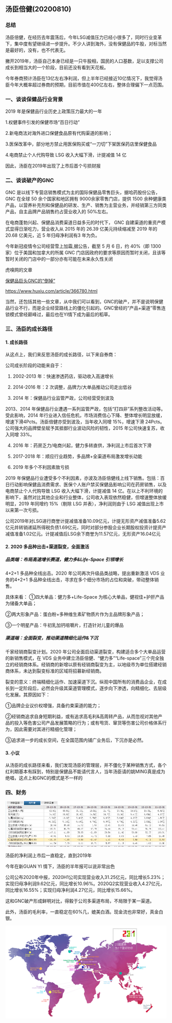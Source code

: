 ## 汤臣倍健(20200810)



### 总结

汤臣倍健，在经历去年震荡后，今年LSG减值压力已经小很多了，同时行业变革下，集中度有望继续进一步提升。不少人讲到海外，没有保健品的牛股，对标当然是最好的，没有，也不代表无。

撇开2019年，汤臣自己本身已经是一只牛股相，国民的人口基数，足以支撑公司成长到相当大的一个阶段，目前还没有看到天花板。

今年券商预计汤臣在13亿左右净利润，但上半年已经接近10亿情况下，我觉得汤臣今年大概率超过券商的预期，目前市值在400亿左右，整体合理偏下一点范围。







### 一、谈谈保健品行业背景

2019 年是保健品行业历史上政策压力最大的一年 

1.权健事件引发的保健市场“百日行动” 

2.新电商法对海外进口保健食品原有代购渠道的影响；

3.医保改革中，部分地方禁止用医保购买或“一刀切”下架医保药店里保健食品

4.电商禁止个人代购导致 LSG 收入大幅下滑，计提减值 14 亿 

因此，汤臣在2019年出现了上市后首个亏损财报



### 二、谈谈破产的GNC

GNC 是以线下专营店销售模式为主的国际保健品零售巨头，据哈药股份公告， GNC 在全球 50 余个国家和地区拥有 9000余家零售门店，提供 1500 余种健康类产品，以营养补充剂和保健品的研发、生产、销售为主营业务，并经销第三方同类产品，自主品牌产品销售约占营业收入的 50%左右。

在电商蓬勃兴起、保健品消费渠道日益多元的时代下， GNC 自建渠道的重资产模式显得日渐吃力，营业收入从 2015 年的 26.39 亿美元持续缩减至 2019 年的 20.68 亿美元，近 5 年归母净利润有3 年为负。

今年新冠疫情令公司经营雪上加霜,据公告，截至 5 月 6 日，约 40%（即 1300 家）位于美国和加拿大的所属 GNC 门店因政府的要求等原因而暂时关闭，且该等暂时关闭的门店中的一部分亦有可能在未来永久性关闭 



虎嗅网的文章

[保健品巨头GNC的“倒掉”](https://www.huxiu.com/article/366780.html)

https://www.huxiu.com/article/366780.html



当然，还包括其他一些文章，从中我们可以看到，GNC的破产，并不是说明保健品行业不行，而是企业经营路线上的僵化引起的。GNC曾经的“产品+渠道”零售连锁模式曾经巅峰过，最后也在YI情下成为最后的稻草。



### 三、汤臣的成长路径

#### 1. 成长路径

从这点上，我们来反思汤臣的成长路径，以下来自券商：

公司成长阶段的动能来自于：

1. 2002-2013 年：快速渗透药店，驱动收入高速增长 

2. 2014-2016 年：2 次调整，品牌力/大单品推动公司走出低谷 

3. 2014 年：保健品行业监管严政，公司经营受到波及 

2013、2014 年保健品行业遭遇一系列监管严政，包括“打四非”系列整改活动等。受此影响，2014 年行业进入信任危机，市场消费信心下降、整体增长明显放缓，增速下滑4Pcts。汤臣倍健亦受到波及，当年收入同增 15%，增速下滑 24Pcts。公司强大的品牌壁垒赋予其抵御行业波动风险的韧性，2015 年公司快速复苏，收入同增 33%。

4. 2016 年：药房乏力/电商兴起，健力多转直供，净利润上市后首次下滑 

5. 2017-2018 年：顺应行业趋势，多品牌+全渠道布局激发增长动能 

6. 2019 年多个不利因素致亏损 

2019 年保健品行业遭受多个不利因素，亦波及汤臣倍健线上线下销售。包括：百日行动影响保健品消费需求、医保个人账户禁买保健品影响公司在药房销售，以及电商禁止个人代购导致 LSG 收入大幅下滑，计提减值 14 亿。在以上不利环境的影响下，虽然对比其他企业和行业整体，公司收入表现依然稳健，但增速整体放缓明显，2019 年同增约 15%（剔除 LSG 并表），净利润则由于 LSG 减值出现上市以来第一次亏损。



公司2019年对LSG进行商誉计提减值准备10.09亿元，计提无形资产减值准备5.62亿元并转销递延所得税负债1.69亿元，同时对部分参股企业长期股权投资计提资产减值准备1.02亿元。计提减值后LSG余下商誉为11.57亿元，无形资产16.04亿元



#### 2. 2020 多品种出击+渠道裂变，全面激活 

##### 品类端：布局高速增长赛道，健力多&Life-Space 引领增长 

4+2+1 多品种全线出击。2020 年公司再次升级品类战略，提出重新激活 VDS 业务的4+2+1 多品种全线出击，寻求在多个细分市场的占位和突破，带动整体销售。

具体来看：
①四大单品：健力多+Life-Space 为核心大单品，健视佳+护肝产品为储备大单品；

②两大形象产品：蛋白粉+多种维生素矿物质片作为主品牌形象产品；

③一个明星产品：牛初乳加钙咀嚼片，打造针对儿童的爆品 



##### 渠道端：全面裂变，推动渠道精细化运作&下沉 

千家经销商裂变计划。2020 年公司全面启动渠道裂变，构建适合多个大单品运营的新销售模式，在 VDS 业务中建立汤臣倍健、“健力多”“Life-space”三个完全独立的经销商体系。经销商的新增以原有经销商裂变为主，以地级市为单位搭建经销商体系，未达到裂变标准的区域将招募新经销商。



裂变的意义：终端精细化运作、加速渠道下沉。纵观中国所有的消费品企业，在成长到一定阶段后，必然会升级其渠道管理模式，逐步向下渗透，向精细化、去层级化发展。其原因如下：

①品牌企业议价权增强，具备约束渠道的能力；

②经销商追求自身短期利益，或有追求高毛利&高周转产品，从而忽视对其他产品的投入等危害公司产品发展策略的行为；或有甩货、窜货等伤害公司价格体系行为，因此需要对其进行精细化管理；

③追求进一步的成长空间，在全国范围内铺广业务后，下沉亦是必然。 



#### 3. 小议

从汤臣的成长路径来看，我们发现汤臣的管理层，并不僵化于某种销售方式，各个红利期基本有踩到，特别是保健品不能请代言人，当年汤臣请的姚MING真是成为绝唱，这点上和GNC的模式是不一样的



### 四、财务

![1597063196524](汤臣倍健.assets/1597063196524.png)

汤臣的净利润上市后一直稳定，直到2019年

今年在新GUAN YI 情下，汤臣的半年报可以说非常出色

公司公布2020年中报，2020H1公司实现营业收入31.25亿元，同比增长5.23%；实现归母净利润9.62亿元，同比增长10.96%。2020Q2实现营业收入4.27亿元，同比增长16.55%；实现归母净利润4.27亿元，同比增长15.66%。

这和GNC破产形成鲜明对比，得毅于公司多渠道布局，不局限于某一渠道。



此外，汤臣的毛利率，一直稳定在60%几，媲美白酒。现金流也非常好，真金白银。



![img](汤臣倍健.assets/nutritionmap.jpg)





























































































###  





























